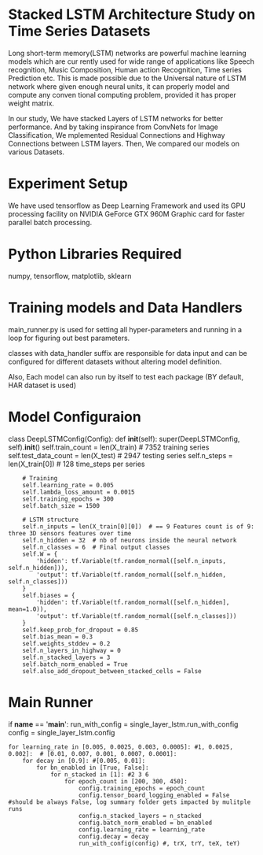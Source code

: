 # Stacked LSTM Architecture Study on Time Series Datasets
Long short-term memory(LSTM) networks are powerful machine learning models which are cur
rently used for wide range of applications like Speech recognition, Music Composition, Human
action Recognition, Time series Prediction etc. This is made possible due to the Universal nature of
LSTM network where given enough neural units, it can properly model and compute any conven
tional computing problem, provided it has proper weight matrix.

In our study, We have stacked Layers of LSTM networks for better performance. And by taking inspirance from ConvNets for Image Classification, We mplemented Residual Connections and Highway Connections between LSTM layers. Then, We compared our models on various Datasets.


# Experiment Setup
We have used tensorflow as Deep Learning Framework and used its GPU processing facility on NVIDIA GeForce
GTX 960M Graphic card for faster parallel batch processing.

# Python Libraries Required
numpy, tensorflow, matplotlib, sklearn


# Training models and Data Handlers
main_runner.py is used for setting all hyper-parameters and running in a loop for figuring out best parameters.

classes with data_handler suffix are responsible for data input and can be configured for different datasets without altering model definition.

Also, Each model can also run by itself to test each package (BY default, HAR dataset is used)

# Model Configuraion
class DeepLSTMConfig(Config):
    def __init__(self):
        super(DeepLSTMConfig, self).__init__()
        self.train_count = len(X_train)  # 7352 training series
        self.test_data_count = len(X_test)  # 2947 testing series
        self.n_steps = len(X_train[0])  # 128 time_steps per series

        # Training
        self.learning_rate = 0.005
        self.lambda_loss_amount = 0.0015
        self.training_epochs = 300
        self.batch_size = 1500

        # LSTM structure
        self.n_inputs = len(X_train[0][0])  # == 9 Features count is of 9: three 3D sensors features over time
        self.n_hidden = 32  # nb of neurons inside the neural network
        self.n_classes = 6  # Final output classes
        self.W = {
            'hidden': tf.Variable(tf.random_normal([self.n_inputs, self.n_hidden])),
            'output': tf.Variable(tf.random_normal([self.n_hidden, self.n_classes]))
        }
        self.biases = {
            'hidden': tf.Variable(tf.random_normal([self.n_hidden], mean=1.0)),
            'output': tf.Variable(tf.random_normal([self.n_classes]))
        }
        self.keep_prob_for_dropout = 0.85
        self.bias_mean = 0.3
        self.weights_stddev = 0.2
        self.n_layers_in_highway = 0
        self.n_stacked_layers = 3
        self.batch_norm_enabled = True
        self.also_add_dropout_between_stacked_cells = False
        
        
 # Main Runner 


if __name__ == '__main__':
	run_with_config = single_layer_lstm.run_with_config
	config = single_layer_lstm.config


	for learning_rate in [0.005, 0.0025, 0.003, 0.0005]: #1, 0.0025, 0.002]:  # [0.01, 0.007, 0.001, 0.0007, 0.0001]:
		for decay in [0.9]: #[0.005, 0.01]:
			for bn_enabled in [True, False]:
				for n_stacked in [1]: #2 3 6
					for epoch_count in [200, 300, 450]:
						config.training_epochs = epoch_count
						config.tensor_board_logging_enabled = False #should be always False, log summary folder gets impacted by mulitple runs
						config.n_stacked_layers = n_stacked
						config.batch_norm_enabled = bn_enabled
						config.learning_rate = learning_rate
						config.decay = decay
						run_with_config(config) #, trX, trY, teX, teY)
